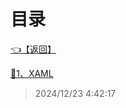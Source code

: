 # 目录  


[👈【返回】](/--Catalog--/dotnet/WPF/--Catalog--WPF)  


[📜1、XAML](/dotnet/WPF/1、XAML基础/1、XAML)  







> 2024/12/23 4:42:17
